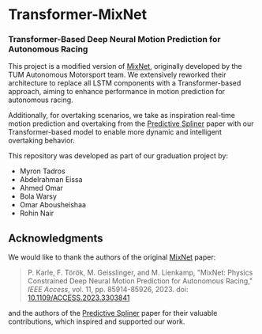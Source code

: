 # Transformer-MixNet

### Transformer-Based Deep Neural Motion Prediction for Autonomous Racing

This project is a modified version of [MixNet](https://doi.org/10.5281/zenodo.6953977), originally developed by the TUM Autonomous Motorsport team. We extensively reworked their architecture to replace all LSTM components with a Transformer-based approach, aiming to enhance performance in motion prediction for autonomous racing.

Additionally, for overtaking scenarios, we take as inspiration real-time motion prediction and overtaking from the [Predictive Spliner](https://arxiv.org/abs/2209.12689) paper with our Transformer-based model to enable more dynamic and intelligent overtaking behavior.

This repository was developed as part of our graduation project by:
- Myron Tadros  
- Abdelrahman Eissa  
- Ahmed Omar  
- Bola Warsy  
- Omar Abousheishaa  
- Rohin Nair  

## Acknowledgments

We would like to thank the authors of the original [MixNet](https://doi.org/10.5281/zenodo.6953977) paper:

> P. Karle, F. Török, M. Geisslinger, and M. Lienkamp, "MixNet: Physics Constrained Deep Neural Motion Prediction for Autonomous Racing," *IEEE Access*, vol. 11, pp. 85914-85926, 2023. doi: [10.1109/ACCESS.2023.3303841](https://doi.org/10.1109/ACCESS.2023.3303841)

and the authors of the [Predictive Spliner](https://arxiv.org/abs/2209.12689) paper for their valuable contributions, which inspired and supported our work.
